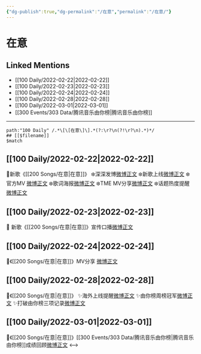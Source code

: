 ```yaml
---
{"dg-publish":true,"dg-permalink":"/在意","permalink":"/在意/"}
---
```


# 在意

## Linked Mentions
- [[100 Daily/2022-02-22\|2022-02-22]]
- [[100 Daily/2022-02-23\|2022-02-23]]
- [[100 Daily/2022-02-24\|2022-02-24]]
- [[100 Daily/2022-02-28\|2022-02-28]]
- [[100 Daily/2022-03-01\|2022-03-01]]
- [[300 Events/303 Data/腾讯音乐由你榜\|腾讯音乐由你榜]]


---

```expander
path:"100 Daily" /.*\[\[在意\]\].*(?:\r?\n(?!\r?\n).*)*/
## [[$filename]]
$match
```
## [[100 Daily/2022-02-22\|2022-02-22]]
🌟新歌《[[200 Songs/在意\|在意]]》
❄️深深发博[微博正文](https://m.weibo.cn/6466290670/4739629548310647)
❄️新歌上线[微博正文](https://m.weibo.cn/6466290670/4739615821401328)
❄️官方MV [微博正文](https://m.weibo.cn/6466290670/4739615175741589)
❄️歌词海报[微博正文](https://m.weibo.cn/6466290670/4739622611192588)
❄️TME MV分享[微博正文](https://m.weibo.cn/6466290670/4739736180100843)
❄️话题热度提醒[微博正文](https://m.weibo.cn/6466290670/4739661966869174)
## [[100 Daily/2022-02-23\|2022-02-23]]
🌟 新歌《[[200 Songs/在意\|在意]]》宣传口播[微博正文](https://m.weibo.cn/6466290670/4740066284670954)
## [[100 Daily/2022-02-24\|2022-02-24]]
🌟《[[200 Songs/在意\|在意]]》MV分享 [微博正文](https://m.weibo.cn/6466290670/4740488491434157)
## [[100 Daily/2022-02-28\|2022-02-28]]
🌟《[[200 Songs/在意\|在意]]》
✨海外上线提醒[微博正文](https://m.weibo.cn/6466290670/4741814369648992)
✨由你榜周榜冠军[微博正文](https://m.weibo.cn/6466290670/4741893508303956)
✨打破由你榜三项记录[微博正文](https://m.weibo.cn/6466290670/4741912491201570)
## [[100 Daily/2022-03-01\|2022-03-01]]
🌟《[[200 Songs/在意\|在意]]》[[300 Events/303 Data/腾讯音乐由你榜\|腾讯音乐由你榜]]成绩回顾[微博正文](https://m.weibo.cn/6466290670/4742287932002713)
<-->